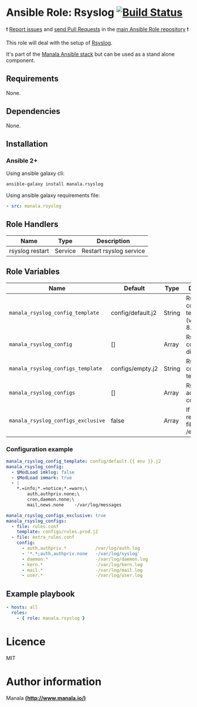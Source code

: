 # Ansible Role: Rsyslog [![Build Status](https://travis-ci.org/manala/ansible-role-rsyslog.svg?branch=master)](https://travis-ci.org/manala/ansible-role-rsyslog)

:exclamation: [Report issues](https://github.com/manala/ansible-roles/issues) and [send Pull Requests](https://github.com/manala/ansible-roles/pulls) in the [main Ansible Role repository](https://github.com/manala/ansible-roles) :exclamation:

This role will deal with the setup of [Rsyslog](http://www.rsyslog.com/).

It's part of the [Manala Ansible stack](http://www.manala.io) but can be used as a stand alone component.

## Requirements

None.

## Dependencies

None.

## Installation

### Ansible 2+

Using ansible galaxy cli:

```bash
ansible-galaxy install manala.rsyslog
```

Using ansible galaxy requirements file:

```yaml
- src: manala.rsyslog
```

## Role Handlers

| Name            | Type    | Description             |
| --------------- | ------- | ----------------------- |
| rsyslog restart | Service | Restart rsyslog service |


## Role Variables

| Name                              | Default                | Type   | Description                                           |
| --------------------------------- | ---------------------- | ------ | ----------------------------------------------------- |
| `manala_rsyslog_config_template`  | config/default.j2      | String | Rsyslog config base template (version 8.4.2)          |
| `manala_rsyslog_config`           | []                     | Array  | Rsyslog config directives                             |
| `manala_rsyslog_configs_template` | configs/empty.j2       | String | Rsyslog configs base template                         |
| `manala_rsyslog_configs`          | []                     | Array  | Rsyslog additional configs                            |
| `manala_rsyslog_configs_exclusive`| false                  | Array  | If true, will remove extra files in /etc/rsyslog.d    |

### Configuration example

```yaml
manala_rsyslog_config_template: config/default.{{ env }}.j2
manala_rsyslog_config:
  - $ModLoad imklog: false
  - $ModLoad immark: true
  - |
    *.=info;*.=notice;*.=warn;\
        auth,authpriv.none;\
        cron,daemon.none;\
        mail,news.none    -/var/log/messages

manala_rsyslog_configs_exclusive: true
manala_rsyslog_configs:
  - file: rules.conf
    template: configs/rules.prod.j2
  - file: extra_rules.conf
    config:
      - auth,authpriv.*           /var/log/auth.log
      - '*.*;auth,authpriv.none   -/var/log/syslog'
      - daemon.*                  -/var/log/daemon.log
      - kern.*                    -/var/log/kern.log
      - mail.*                    -/var/log/mail.log
      - user.*                    -/var/log/user.log
```

## Example playbook

```yaml
- hosts: all
  roles:
    - { role: manala.rsyslog }
```

# Licence

MIT

# Author information

Manala [**(http://www.manala.io/)**](http://www.manala.io)
